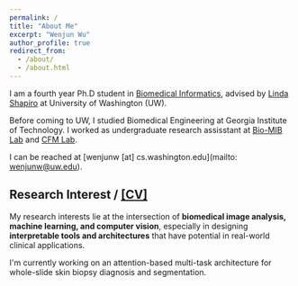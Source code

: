 ```yaml
---
permalink: /
title: "About Me"
excerpt: "Wenjun Wu"
author_profile: true
redirect_from: 
  - /about/
  - /about.html
---
```


I am a fourth year Ph.D student in [Biomedical Informatics](http://bime.uw.edu/), advised by [Linda Shapiro](https://homes.cs.washington.edu/~shapiro/) at University of Washington (UW). 

Before coming to UW, I studied Biomedical Engineering at Georgia Institute of Technology. I worked as undergraduate research assisstant at [Bio-MIB Lab](https://miblab.bme.gatech.edu/) and [CFM Lab](https://miblab.bme.gatech.edu/). 

I can be reached at [wenjunw [at] cs.washington.edu](mailto: wenjunw@uw.edu). 



## Research Interest / [[CV]](/files/CV.pdf)

My research interests lie at the intersection of **biomedical image analysis, machine learning, and computer vision**, especially in designing **interpretable tools and architectures** that have potential in real-world clinical applications. 

I'm currently working on an attention-based multi-task architecture for whole-slide skin biopsy diagnosis and segmentation.